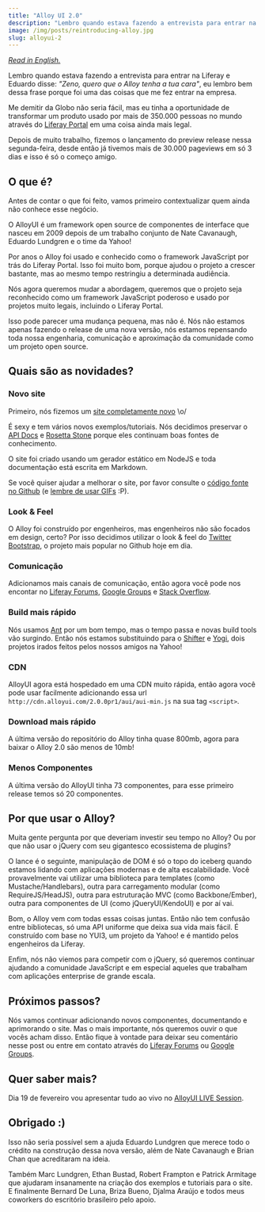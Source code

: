 ```yaml
---
title: "Alloy UI 2.0"
description: "Lembro quando estava fazendo a entrevista para entrar na Liferay e Eduardo disse: 'Zeno, quero que o Alloy tenha a tua cara', eu lembro bem dessa frase porque foi uma das coisas que me fez entrar na empresa. Me demitir da Globo não seria fácil, mas eu tinha a oportunidade de transformar um produto usado por mais de 350.000 pessoas no mundo através do Liferay Portal em uma coisa ainda mais legal."
image: /img/posts/reintroducing-alloy.jpg
slug: alloyui-2
---
```


*[Read in English.](http://www.liferay.com/web/eduardo.lundgren/blog/-/blogs/reintroducing-alloyui-or-meet-alloy-2-0-)*

Lembro quando estava fazendo a entrevista para entrar na Liferay e Eduardo disse: *"Zeno, quero que o Alloy tenha a tua cara"*, eu lembro bem dessa frase porque foi uma das coisas que me fez entrar na empresa.

Me demitir da Globo não seria fácil, mas eu tinha a oportunidade de transformar um produto usado por mais de 350.000 pessoas no mundo através do [Liferay Portal](http://www.liferay.com/products/liferay-portal/overview) em uma coisa ainda mais legal.

Depois de muito trabalho, fizemos o lançamento do preview release nessa segunda-feira, desde então já tivemos mais de 30.000 pageviews em só 3 dias e isso é só o começo amigo.

<!-- more -->

## O que é?

Antes de contar o que foi feito, vamos primeiro contextualizar quem ainda não conhece esse negócio.

O AlloyUI é um framework open source de componentes de interface que nasceu em 2009 depois de um trabalho conjunto de Nate Cavanaugh, Eduardo Lundgren e o time da Yahoo!

Por anos o Alloy foi usado e conhecido como o framework JavaScript por trás do Liferay Portal. Isso foi muito bom, porque ajudou o projeto a crescer bastante, mas ao mesmo tempo restringiu a determinada audiência.

Nós agora queremos mudar a abordagem, queremos que o projeto seja reconhecido como um framework JavaScript poderoso e usado por projetos muito legais, incluindo o Liferay Portal.

Isso pode parecer uma mudança pequena, mas não é. Nós não estamos apenas fazendo o release de uma nova versão, nós estamos repensando toda nossa engenharia, comunicação e aproximação da comunidade como um projeto open source.

## Quais são as novidades?

### Novo site

Primeiro, nós fizemos um [site completamente novo](http://alloyui.com/) \o/

É sexy e tem vários novos exemplos/tutoriais. Nós decidimos preservar o [API Docs](http://alloyui.com/api/) e [Rosetta Stone](http://alloyui.com/rosetta-stone/) porque eles continuam boas fontes de conhecimento.

O site foi criado usando um gerador estático em NodeJS e toda documentação está escrita em Markdown.

Se você quiser ajudar a melhorar o site, por favor consulte o [código fonte no Github](https://github.com/liferay/alloyui.com) (e [lembre de usar GIFs](https://github.com/liferay/alloyui.com/pull/86) :P).

### Look &amp; Feel

O Alloy foi construído por engenheiros, mas engenheiros não são focados em design, certo? Por isso decidimos utilizar o look & feel do [Twitter Bootstrap](http://twitter.github.com/bootstrap/), o projeto mais popular no Github hoje em dia.

### Comunicação

Adicionamos mais canais de comunicação, então agora você pode nos encontar no [Liferay Forums](http://www.liferay.com/community/forums/-/message_boards/category/8409523), [Google Groups](https://groups.google.com/forum/?fromgroups#!forum/alloyui) e [Stack Overflow](http://stackoverflow.com/questions/tagged/alloy-ui).

### Build mais rápido

Nós usamos [Ant](http://ant.apache.org/) por um bom tempo, mas o tempo passa e novas build tools vão surgindo. Então nós estamos substituindo para o [Shifter](https://github.com/yui/shifter) e [Yogi](https://github.com/liferay/yogi-alloy), dois projetos irados feitos pelos nossos amigos na Yahoo!

### CDN

AlloyUI agora está hospedado em uma CDN muito rápida, então agora você pode usar facilmente adicionando essa url `http://cdn.alloyui.com/2.0.0pr1/aui/aui-min.js` na sua tag `<script>`.

### Download mais rápido

A última versão do repositório do Alloy tinha quase 800mb, agora para baixar o Alloy 2.0 são menos de 10mb!

### Menos Componentes

A última versão do AlloyUI tinha 73 componentes, para esse primeiro release temos só 20 componentes.

## Por que usar o Alloy?

Muita gente pergunta por que deveriam investir seu tempo no Alloy? Ou por que não usar o jQuery com seu gigantesco ecossistema de plugins?

O lance é o seguinte, manipulação de DOM é só o topo do iceberg quando estamos lidando com aplicações modernas e de alta escalabilidade. Você provavelmente vai utilizar uma biblioteca para templates (como Mustache/Handlebars), outra para carregamento modular (como RequireJS/HeadJS), outra para estruturação MVC (como Backbone/Ember), outra para componentes de UI (como jQueryUI/KendoUI) e por aí vai.

Bom, o Alloy vem com todas essas coisas juntas. Então não tem confusão entre bibliotecas, só uma API uniforme que deixa sua vida mais fácil. É construído com base no YUI3, um projeto da Yahoo! e é mantido pelos engenheiros da Liferay.

Enfim, nós não viemos para competir com o jQuery, só queremos continuar ajudando a comunidade JavaScript e em especial aqueles que trabalham com aplicações enterprise de grande escala.

## Próximos passos?

Nós vamos continuar adicionando novos componentes, documentando e aprimorando o site. Mas o mais importante, nós queremos ouvir o que vocês acham disso. Então fique à vontade para deixar seu comentário nesse post ou entre em contato através do [Liferay Forums](http://www.liferay.com/community/forums/-/message_boards/category/8409523) ou [Google Groups](https://groups.google.com/forum/?fromgroups#!forum/alloyui).

## Quer saber mais?

Dia 19 de fevereiro vou apresentar tudo ao vivo no [AlloyUI LIVE Session](http://www.liferay.com/events/web-events).

## Obrigado :)

Isso não seria possível sem a ajuda Eduardo Lundgren que merece todo o crédito na construção dessa nova versão, além de Nate Cavanaugh e Brian Chan que acreditaram na ideia.

Também Marc Lundgren, Ethan Bustad, Robert Frampton e Patrick Armitage que ajudaram insanamente na criação dos exemplos e tutoriais para o site. E finalmente Bernard De Luna, Briza Bueno, Djalma Araújo e todos meus coworkers do escritório brasileiro pelo apoio.